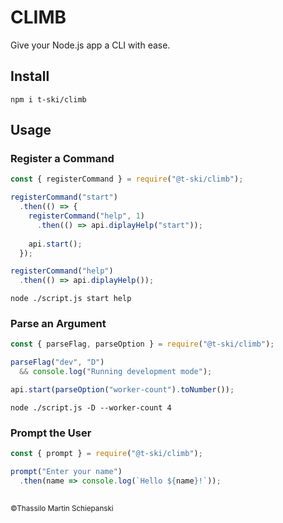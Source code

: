# CLIMB

Give your Node.js app a CLI with ease.

## Install

``` console
npm i t-ski/climb
```

## Usage

### Register a Command

``` js
const { registerCommand } = require("@t-ski/climb");

registerCommand("start")
  .then(() => {
    registerCommand("help", 1)
      .then(() => api.diplayHelp("start"));
    
    api.start();
  });

registerCommand("help")
  .then(() => api.diplayHelp());
```

``` console
node ./script.js start help
```

### Parse an Argument

``` js
const { parseFlag, parseOption } = require("@t-ski/climb");

parseFlag("dev", "D")
  && console.log("Running development mode");

api.start(parseOption("worker-count").toNumber());
```

``` console
node ./script.js -D --worker-count 4
```

### Prompt the User

``` js
const { prompt } = require("@t-ski/climb");

prompt("Enter your name")
  .then(name => console.log(`Hello ${name}!`));
```

##

<sub>&copy;Thassilo Martin Schiepanski</sub>